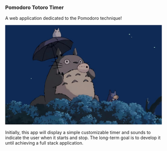 ### Pomodoro Totoro Timer

A web application dedicated to the Pomodoro technique!

![Totoro image](public/totoro.jpg)

Initially, this app will display a simple customizable timer and sounds to indicate the user when it starts and stop. The long-term goal is to develop it until achieving a full stack application.